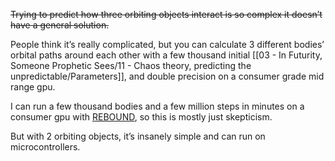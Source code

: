 <strike>Trying to predict how three orbiting objects interact is so complex it doesn’t have a general solution.</strike> 

People think it’s really complicated, but you can calculate 3 different bodies’ orbital paths around each other with a few thousand initial [[03 - In Futurity, Someone Prophetic Sees/11 - Chaos theory, predicting the unpredictable/Parameters]], and double precision on a consumer grade mid range gpu.

I can run a few thousand bodies and a few million steps in minutes on a consumer gpu with [REBOUND](https://github.com/hannorein/rebound), so this is mostly just skepticism.

But with 2 orbiting objects, it’s insanely simple and can run on microcontrollers.

